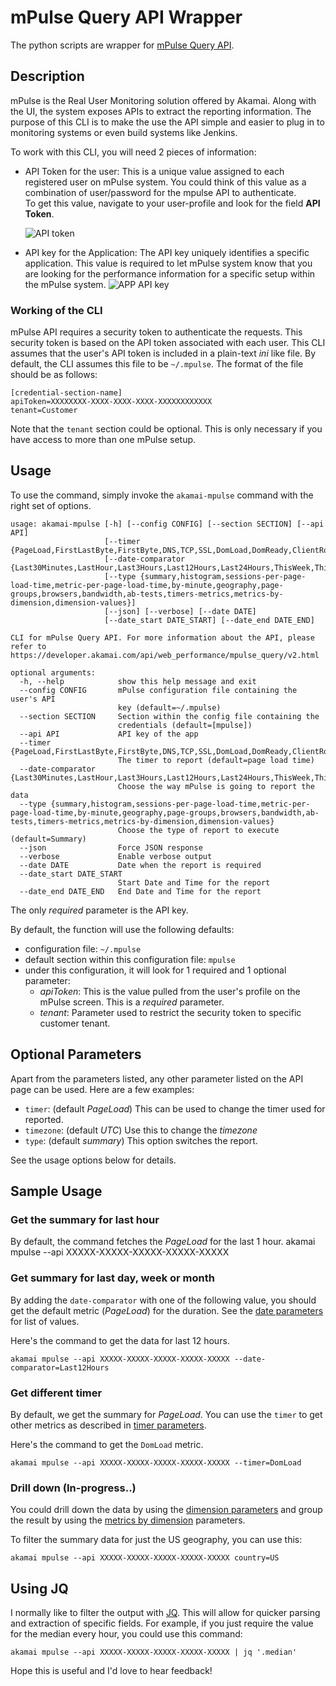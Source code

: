 # mPulse Query API Wrapper


The python scripts are wrapper for [mPulse Query API](https://developer.akamai.com/api/web_performance/mpulse_query/v2.html). 

## Description
mPulse is the Real User Monitoring solution offered by Akamai. Along with the UI, the system exposes APIs to extract the reporting information. The purpose of this CLI is to make the use the API simple and easier to plug in to monitoring systems or even build systems like Jenkins.

To work with this CLI, you will need 2 pieces of information:

- API Token for the user: This is a unique value assigned to each registered user on mPulse system. You could think of this value as a combination of user/password for the mpulse API to authenticate. <br />To get this value, navigate to your user-profile and look for the field __API Token__.

	![API token](token.png)		

- API key for the Application: The API key uniquely identifies a specific application. This value is required to let mPulse system know that you are looking for the performance information for a specific setup within the mPulse system.
	![APP API key](app_api_key.png)

### Working of the CLI
mPulse API requires a security token to authenticate the requests. This security token is based on the API token associated with each user. This CLI assumes that the user's API token is included in a plain-text _ini_ like file. By default, the CLI assumes this file to be `~/.mpulse`. The format of the file should be as follows:

    [credential-section-name] 
    apiToken=XXXXXXXX-XXXX-XXXX-XXXX-XXXXXXXXXXXX
    tenant=Customer

Note that the `tenant` section could be optional. This is only necessary if you have access to more than one mPulse setup.

## Usage
To use the command, simply invoke the `akamai-mpulse` command with the right set of options. 

```
usage: akamai-mpulse [-h] [--config CONFIG] [--section SECTION] [--api API]
                     [--timer {PageLoad,FirstLastByte,FirstByte,DNS,TCP,SSL,DomLoad,DomReady,ClientRoundTripTime,TimeToInteractive,FirstInputDelay,TimeToFirstInteraction,TimeToVisuallyReady,FirstPaint,FirstContentfulPaint,LongTasksTime}]
                     [--date-comparator {Last30Minutes,LastHour,Last3Hours,Last12Hours,Last24Hours,ThisWeek,ThisMonth,Last,Between}]
                     [--type {summary,histogram,sessions-per-page-load-time,metric-per-page-load-time,by-minute,geography,page-groups,browsers,bandwidth,ab-tests,timers-metrics,metrics-by-dimension,dimension-values}]
                     [--json] [--verbose] [--date DATE]
                     [--date_start DATE_START] [--date_end DATE_END]

CLI for mPulse Query API. For more information about the API, please refer to
https://developer.akamai.com/api/web_performance/mpulse_query/v2.html

optional arguments:
  -h, --help            show this help message and exit
  --config CONFIG       mPulse configuration file containing the user's API
                        key (default=~/.mpulse)
  --section SECTION     Section within the config file containing the
                        credentials (default=[mpulse])
  --api API             API key of the app
  --timer {PageLoad,FirstLastByte,FirstByte,DNS,TCP,SSL,DomLoad,DomReady,ClientRoundTripTime,TimeToInteractive,FirstInputDelay,TimeToFirstInteraction,TimeToVisuallyReady,FirstPaint,FirstContentfulPaint,LongTasksTime}
                        The timer to report (default=page load time)
  --date-comparator {Last30Minutes,LastHour,Last3Hours,Last12Hours,Last24Hours,ThisWeek,ThisMonth,Last,Between}
                        Choose the way mPulse is going to report the data
  --type {summary,histogram,sessions-per-page-load-time,metric-per-page-load-time,by-minute,geography,page-groups,browsers,bandwidth,ab-tests,timers-metrics,metrics-by-dimension,dimension-values}
                        Choose the type of report to execute (default=Summary)
  --json                Force JSON response
  --verbose             Enable verbose output
  --date DATE           Date when the report is required
  --date_start DATE_START
                        Start Date and Time for the report
  --date_end DATE_END   End Date and Time for the report
```

The only _required_ parameter is the API key. 

By default, the function will use the following defaults:

- configuration file: `~/.mpulse`
- default section within this configuration file: `mpulse`
- under this configuration, it will look for 1 required and 1 optional parameter:
	- *apiToken*: This is the value pulled from the user's profile on the mPulse screen. This is a _required_ parameter.
	- *tenant*: Parameter used to restrict the security token to specific customer tenant.


## Optional Parameters
Apart from the parameters listed, any other parameter listed on the API page can be used. Here are a few examples:

- `timer`: (default _PageLoad_) This can be used to change the timer used for reported.
- `timezone`: (default _UTC_) Use this to change the _timezone_
- `type`: (default _summary_) This option switches the report. 

See the usage options below for details.

## Sample Usage

### Get the summary for last hour
By default, the command fetches the _PageLoad_ for the last 1 hour.
	akamai mpulse --api XXXXX-XXXXX-XXXXX-XXXXX-XXXXX

### Get summary for last day, week or month
By adding the `date-comparator` with one of the following value, you should get the default metric (_PageLoad_) for the duration. See the [date parameters](https://developer.akamai.com/api/web_performance/mpulse_query/v2.html#Parameters) for list of values.

Here's the command to get the data for last 12 hours.

	akamai mpulse --api XXXXX-XXXXX-XXXXX-XXXXX-XXXXX --date-comparator=Last12Hours

### Get different timer
By default, we get the summary for _PageLoad_. You can use the `timer` to get other metrics as described in [timer parameters](https://developer.akamai.com/api/web_performance/mpulse_query/v2.html#TimerParameters). 

Here's the command to get the `DomLoad` metric.

	akamai mpulse --api XXXXX-XXXXX-XXXXX-XXXXX-XXXXX --timer=DomLoad

### Drill down (In-progress..)
You could drill down the data by using the [dimension parameters](https://developer.akamai.com/api/web_performance/mpulse_query/v2.html#TimerParameters)	and group the result by using the [metrics by dimension](https://developer.akamai.com/api/web_performance/mpulse_query/v2.html#DimensionParameters) parameters.

To filter the summary data for just the US geography, you can use this:

	akamai mpulse --api XXXXX-XXXXX-XXXXX-XXXXX-XXXXX country=US

## Using JQ
I normally like to filter the output with [JQ](https://stedolan.github.io/jq/). This will allow for quicker parsing and extraction of specific fields. For example, if you just require the value for the median every hour, you could use this command:

	akamai mpulse --api XXXXX-XXXXX-XXXXX-XXXXX-XXXXX | jq '.median'

Hope this is useful and I'd love to hear feedback!


